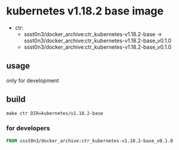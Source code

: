 # kubernetes v1.18.2 base image

* ctr:
  * ssst0n3/docker_archive:ctr_kubernetes-v1.18.2-base -> ssst0n3/docker_archive:ctr_kubernetes-v1.18.2-base_v0.1.0
  * ssst0n3/docker_archive:ctr_kubernetes-v1.18.2-base_v0.1.0

## usage

only for development

## build

```shell
make ctr DIR=kubernetes/v1.18.2-base
```

### for developers

```dockerfile
FROM ssst0n3/docker_archive:ctr_kubernetes-v1.18.2-base_v0.1.0
```
